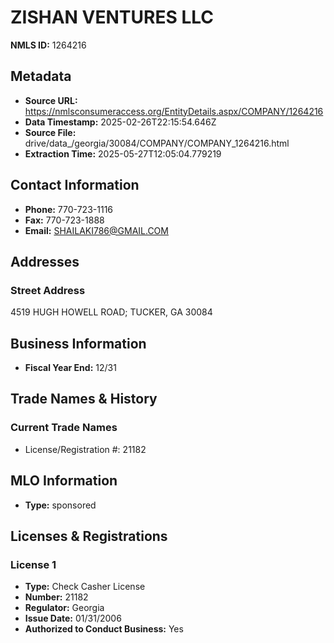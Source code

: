 # ZISHAN VENTURES LLC

**NMLS ID:** 1264216

## Metadata
- **Source URL:** https://nmlsconsumeraccess.org/EntityDetails.aspx/COMPANY/1264216
- **Data Timestamp:** 2025-02-26T22:15:54.646Z
- **Source File:** drive/data_/georgia/30084/COMPANY/COMPANY_1264216.html
- **Extraction Time:** 2025-05-27T12:05:04.779219

## Contact Information
- **Phone:** 770-723-1116
- **Fax:** 770-723-1888
- **Email:** SHAILAKI786@GMAIL.COM

## Addresses
### Street Address
4519 HUGH HOWELL ROAD; TUCKER, GA 30084

## Business Information
- **Fiscal Year End:** 12/31

## Trade Names & History
### Current Trade Names
- License/Registration #: 21182

## MLO Information
- **Type:** sponsored

## Licenses & Registrations

### License 1
- **Type:** Check Casher License
- **Number:** 21182
- **Regulator:** Georgia
- **Issue Date:** 01/31/2006
- **Authorized to Conduct Business:** Yes
